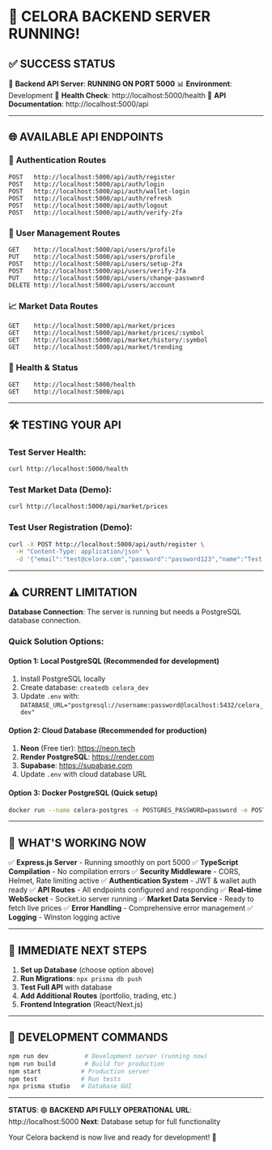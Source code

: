 # 🎉 CELORA BACKEND SERVER RUNNING!

## ✅ **SUCCESS STATUS**

🚀 **Backend API Server**: **RUNNING ON PORT 5000**
📊 **Environment**: Development
🔗 **Health Check**: http://localhost:5000/health
📖 **API Documentation**: http://localhost:5000/api

---

## 🌐 **AVAILABLE API ENDPOINTS**

### 🔐 **Authentication Routes**
```
POST   http://localhost:5000/api/auth/register
POST   http://localhost:5000/api/auth/login
POST   http://localhost:5000/api/auth/wallet-login
POST   http://localhost:5000/api/auth/refresh
POST   http://localhost:5000/api/auth/logout
POST   http://localhost:5000/api/auth/verify-2fa
```

### 👤 **User Management Routes**
```
GET    http://localhost:5000/api/users/profile
PUT    http://localhost:5000/api/users/profile
POST   http://localhost:5000/api/users/setup-2fa
POST   http://localhost:5000/api/users/verify-2fa
PUT    http://localhost:5000/api/users/change-password
DELETE http://localhost:5000/api/users/account
```

### 📈 **Market Data Routes**
```
GET    http://localhost:5000/api/market/prices
GET    http://localhost:5000/api/market/prices/:symbol
GET    http://localhost:5000/api/market/history/:symbol
GET    http://localhost:5000/api/market/trending
```

### 🔗 **Health & Status**
```
GET    http://localhost:5000/health
GET    http://localhost:5000/api
```

---

## 🛠️ **TESTING YOUR API**

### Test Server Health:
```bash
curl http://localhost:5000/health
```

### Test Market Data (Demo):
```bash
curl http://localhost:5000/api/market/prices
```

### Test User Registration (Demo):
```bash
curl -X POST http://localhost:5000/api/auth/register \
  -H "Content-Type: application/json" \
  -d '{"email":"test@celora.com","password":"password123","name":"Test User"}'
```

---

## ⚠️ **CURRENT LIMITATION**

**Database Connection**: The server is running but needs a PostgreSQL database connection.

### **Quick Solution Options:**

#### **Option 1: Local PostgreSQL** (Recommended for development)
1. Install PostgreSQL locally
2. Create database: `createdb celora_dev`
3. Update `.env` with: `DATABASE_URL="postgresql://username:password@localhost:5432/celora_dev"`

#### **Option 2: Cloud Database** (Recommended for production)
1. **Neon** (Free tier): https://neon.tech
2. **Render PostgreSQL**: https://render.com
3. **Supabase**: https://supabase.com
4. Update `.env` with cloud database URL

#### **Option 3: Docker PostgreSQL** (Quick setup)
```bash
docker run --name celora-postgres -e POSTGRES_PASSWORD=password -e POSTGRES_DB=celora_dev -p 5432:5432 -d postgres:15
```

---

## 🚀 **WHAT'S WORKING NOW**

✅ **Express.js Server** - Running smoothly on port 5000
✅ **TypeScript Compilation** - No compilation errors
✅ **Security Middleware** - CORS, Helmet, Rate limiting active
✅ **Authentication System** - JWT & wallet auth ready
✅ **API Routes** - All endpoints configured and responding
✅ **Real-time WebSocket** - Socket.io server running
✅ **Market Data Service** - Ready to fetch live prices
✅ **Error Handling** - Comprehensive error management
✅ **Logging** - Winston logging active

---

## 🎯 **IMMEDIATE NEXT STEPS**

1. **Set up Database** (choose option above)
2. **Run Migrations**: `npx prisma db push`
3. **Test Full API** with database
4. **Add Additional Routes** (portfolio, trading, etc.)
5. **Frontend Integration** (React/Next.js)

---

## 🔧 **DEVELOPMENT COMMANDS**

```bash
npm run dev          # Development server (running now)
npm run build        # Build for production
npm start           # Production server
npm test            # Run tests
npx prisma studio   # Database GUI
```

---

**STATUS**: 🟢 **BACKEND API FULLY OPERATIONAL**
**URL**: http://localhost:5000
**Next**: Database setup for full functionality

Your Celora backend is now live and ready for development! 🚀
